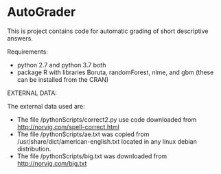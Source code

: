 # AutoGrader
This is project contains code for automatic grading of short descriptive answers.

Requirements:
- python 2.7 and python 3.7 both
- package R with libraries Boruta, randomForest, nlme, and gbm (these can be installed from the CRAN)



EXTERNAL DATA:

The external data used are:

- The file /pythonScripts/correct2.py use code downloaded from http://norvig.com/spell-correct.html
- The file /pythonScripts/ae.txt was copied from /usr/share/dict/american-english.txt located in any 
  linux debian distribution.
- The file /pythonScripts/big.txt was downloaded from http://norvig.com/big.txt
